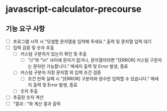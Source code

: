 # javascript-calculator-precourse

## 기능 요구 사항
- [ ] 프로그램 시작 시 "덧셈할 문자열을 입력해 주세요." 출력 및 문자열 입력 대기
- [ ] 입력 검증 및 숫자 추출
  - [ ] 커스텀 구분자가 있는지 확인 및 추출
    - [ ] "//"와 "\n" 사이에 문자가 없거나, 문자열이라면 "[ERROR] 커스텀 구문자는 문자만 가능합니다." 메세지 출력 및 Error 발생, 종료
  - [ ] 커스텀 구분자 지정 문자열 외 입력 조건 검증
    - [ ] 조건 만족 실패 시 "[ERROR] 구분자와 양수만 입력할 수 있습니다." 메세지 출력 및 Error 발생, 종료
  - [ ] 숫자 추출
- [ ] 추출된 숫자 계산
- [ ] "결과 : "와 계산 결과 출력